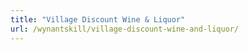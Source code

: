 ```yaml
---
title: "Village Discount Wine & Liquor"
url: /wynantskill/village-discount-wine-and-liquor/
---
```

